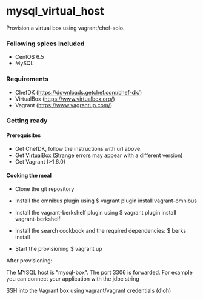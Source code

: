 # mysql_virtual_host

Provision a virtual box using vagrant/chef-solo.

### Following spices included

- CentOS 6.5
- MySQL

### Requirements

- ChefDK (https://downloads.getchef.com/chef-dk/)
- VirtualBox (https://www.virtualbox.org/)
- Vagrant (https://www.vagrantup.com/)

### Getting ready

#### Prerequisites

- Get ChefDK, follow the instructions with url above.
- Get VirtualBox (Strange errors may appear with a different version)
- Get Vagrant (>1.6.0)

#### Cooking the meal	

- Clone the git repository

- Install the omnibus plugin using
	$ vagrant plugin install vagrant-omnibus

- Install the vagrant-berkshelf plugin using
   	$ vagrant plugin install vagrant-berkshelf

- Install the search cookbook and the required dependencies:
	$ berks install

- Start the provisioning
	$ vagrant up

After provisioning:

The MYSQL host is "mysql-box". The port 3306 is forwarded. 
For example you can connect your application with the jdbc string
 
 
SSH into the Vagrant box using vagrant/vagrant credentials (d'oh)

